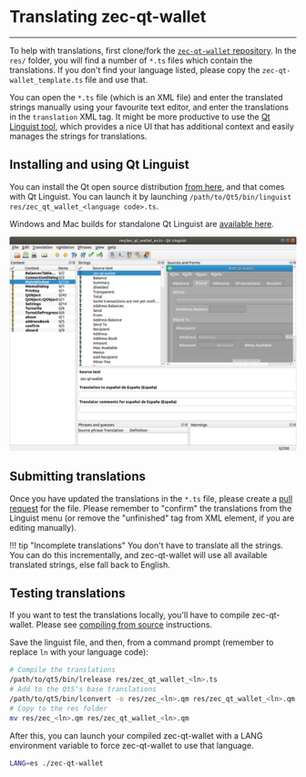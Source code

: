 # Translating zec-qt-wallet

---

To help with translations, first clone/fork the [`zec-qt-wallet` repository](https://github.com/ZcashFoundation/zec-qt-wallet). In the `res/` folder, you will find a number of `*.ts` files which contain the translations. If you don't find your language listed, please copy the `zec-qt-wallet_template.ts` file and use that.

You can open the `*.ts` file (which is an XML file) and enter the translated strings manually using your favourite text editor, and enter the translations in the `translation` XML tag. It might be more productive to use the [Qt Linguist tool](/translations/#installing-and-using-qt-linguist), which provides a nice UI that has additional context and easily manages the strings for translations.

## Installing and using Qt Linguist

You can install the Qt open source distribution [from here](http://www.qt.io), and that comes with Qt Linguist. You can launch it by launching `/path/to/Qt5/bin/linguist res/zec_qt_wallet_<language code>.ts`. 

Windows and Mac builds for standalone Qt Linguist are [available here](https://github.com/lelegard/qtlinguist-installers/releases).

![Qt Linguist](/images/linguist-screenshot.png)

## Submitting translations

Once you have updated the translations in the `*.ts` file, please create a [pull request](https://github.com/ZcashFoundation/zec-qt-wallet/compare) for the file. Please remember to "confirm" the translations from the Linguist menu (or remove the "unfinished" tag from XML element, if you are editing manually).

!!! tip "Incomplete translations"
    You don't have to translate all the strings. You can do this incrementally, and zec-qt-wallet will use all available translated strings, else fall back to English.

## Testing translations

If you want to test the translations locally, you'll have to compile zec-qt-wallet. Please see [compiling from source](/compile-from-source/) instructions.

Save the linguist file, and then, from a command prompt (remember to replace `ln` with your language code):

``` bash
# Compile the translations
/path/to/qt5/bin/lrelease res/zec_qt_wallet_<ln>.ts
# Add to the Qt5's base translations
/path/to/qt5/bin/lconvert -o res/zec_<ln>.qm res/zec_qt_wallet_<ln>.qm /path/to/qt5/translations/qtbase_<ln>.qm
# Copy to the res folder
mv res/zec_<ln>.qm res/zec_qt_wallet_<ln>.qm
```

After this, you can launch your compiled zec-qt-wallet with a LANG environment variable to force zec-qt-wallet to use that language.

``` bash
LANG=es ./zec-qt-wallet
```
